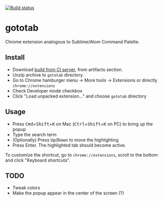 [![Build status](https://ci.appveyor.com/api/projects/status/ua3dflj8o8q960os/branch/master?svg=true)](https://ci.appveyor.com/project/megaserg/gototab-chrome-extension/branch/master)

# gototab
Chrome extension analogous to Sublime/Atom Command Palette.

## Install
- Download [build from CI server](https://ci.appveyor.com/project/megaserg/gototab-chrome-extension/branch/master), from artifacts section.
- Unzip archive to `gototab` directory.
- Go to Chrome hamburger menu &#8594; More tools &#8594; Extensions or directly `chrome://extensions`
- Check Developer mode checkbox
- Click "Load unpacked extension..." and choose `gototab` directory

## Usage
- Press <kbd>Cmd</kbd>+<kbd>Shift</kbd>+<kbd>K</kbd> on Mac (<kbd>Ctrl</kbd>+<kbd>Shift</kbd>+<kbd>K</kbd> on PC) to bring up the popup
- Type the search term
- (Optionally) Press <kbd>Up</kbd>/<kbd>Down</kbd> to move the highlighting
- Press Enter. The highlighted tab should become active.

To customize the shortcut, go to `chrome://extensions`, scroll to the bottom and click "Keyboard shortcuts".

## TODO
- Tweak colors
- Make the popup appear in the center of the screen (?)
